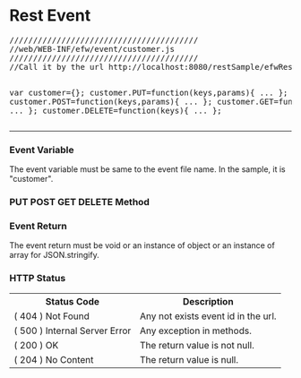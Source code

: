 <H1>Rest Event</H1>
<pre>
////////////////////////////////////////
//web/WEB-INF/efw/event/customer.js
////////////////////////////////////////
//Call it by the url http://localhost:8080/restSample/efwRestAPI/customer/u001

var customer={};
customer.PUT=function(keys,params){
...
};
customer.POST=function(keys,params){
...
};
customer.GET=function(keys){
...
};
customer.DELETE=function(keys){
...
};
</pre>
<HR>

<H3>Event Variable</H3>
The event variable must be same to the event file name. In the sample, it is "customer".


<H3>PUT POST GET DELETE Method</H3>

<H3>Event Return</H3>
The event return must be void or an instance of object or an instance of array for JSON.stringify.

<H3>HTTP Status</H3>
<table>
<tr><th>Status Code</th><th>Description</th></tr>
<tr><td>( 404 ) Not Found</td><td>Any not exists event id in the url.</td></tr>
<tr><td>( 500 ) Internal Server Error</td><td>Any exception in methods.</td></tr>
<tr><td>( 200 ) OK</td><td>The return value is not null.</td></tr>
<tr><td>( 204 ) No Content</td><td>The return value is null.</td></tr>
</table>

